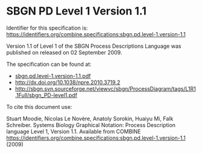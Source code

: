 # SBGN PD Level 1 Version 1.1
Identifier for this specification is: https://identifiers.org/combine.specifications:sbgn.pd.level-1.version-1.1

Version 1.1 of Level 1 of the SBGN Process Descriptions Language was published on released on 02 September 2009.

The specification can be found at:

* [sbgn.pd.level-1.version-1.1.pdf](https://raw.githubusercontent.com/combine-org/combine-specifications/main/specifications/files/sbgn.pd.level-1.version-1.1.pdf)
* http://dx.doi.org/10.1038/npre.2010.3719.2
* http://sbgn.svn.sourceforge.net/viewvc/sbgn/ProcessDiagram/tags/L1R1.1Full/sbgn_PD-level1.pdf

To cite this document use:

Stuart Moodie, Nicolas Le Novère, Anatoly Sorokin, Huaiyu Mi, Falk Schreiber. Systems Biology Graphical Notation: Process Description language Level 1, Version 1.1. Available from COMBINE https://identifiers.org/combine.specifications:sbgn.pd.level-1.version-1.1 (2009)